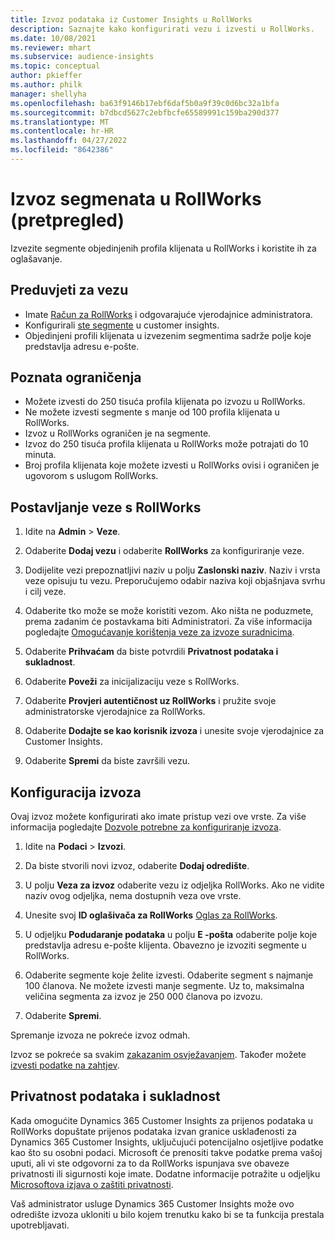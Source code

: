 ```yaml
---
title: Izvoz podataka iz Customer Insights u RollWorks
description: Saznajte kako konfigurirati vezu i izvesti u RollWorks.
ms.date: 10/08/2021
ms.reviewer: mhart
ms.subservice: audience-insights
ms.topic: conceptual
author: pkieffer
ms.author: philk
manager: shellyha
ms.openlocfilehash: ba63f9146b17ebf6daf5b0a9f39c0d6bc32a1bfa
ms.sourcegitcommit: b7dbcd5627c2ebfbcfe65589991c159ba290d377
ms.translationtype: MT
ms.contentlocale: hr-HR
ms.lasthandoff: 04/27/2022
ms.locfileid: "8642386"
---
```

# <a name="export-segments-to-rollworks-preview"></a>Izvoz segmenata u RollWorks (pretpregled)

Izvezite segmente objedinjenih profila klijenata u RollWorks i koristite ih za oglašavanje. 

## <a name="prerequisites-for-a-connection"></a>Preduvjeti za vezu

-   Imate [Račun za RollWorks](https://www.rollworks.com/) i odgovarajuće vjerodajnice administratora.
-   Konfigurirali [ste segmente](segments.md) u customer insights.
-   Objedinjeni profili klijenata u izvezenim segmentima sadrže polje koje predstavlja adresu e-pošte.

## <a name="known-limitations"></a>Poznata ograničenja

- Možete izvesti do 250 tisuća profila klijenata po izvozu u RollWorks.
- Ne možete izvesti segmente s manje od 100 profila klijenata u RollWorks. 
- Izvoz u RollWorks ograničen je na segmente.
- Izvoz do 250 tisuća profila klijenata u RollWorks može potrajati do 10 minuta. 
- Broj profila klijenata koje možete izvesti u RollWorks ovisi i ograničen je ugovorom s uslugom RollWorks.

## <a name="set-up-connection-to-rollworks"></a>Postavljanje veze s RollWorks

1. Idite na **Admin** > **Veze**.

1. Odaberite **Dodaj vezu** i odaberite **RollWorks** za konfiguriranje veze.

1. Dodijelite vezi prepoznatljivi naziv u polju **Zaslonski naziv**. Naziv i vrsta veze opisuju tu vezu. Preporučujemo odabir naziva koji objašnjava svrhu i cilj veze.

1. Odaberite tko može se može koristiti vezom. Ako ništa ne poduzmete, prema zadanim će postavkama biti Administratori. Za više informacija pogledajte [Omogućavanje korištenja veze za izvoze suradnicima](connections.md#allow-contributors-to-use-a-connection-for-exports).

1. Odaberite **Prihvaćam** da biste potvrdili **Privatnost podataka i sukladnost**.

1. Odaberite **Poveži** za inicijalizaciju veze s RollWorks.

1. Odaberite **Provjeri autentičnost uz RollWorks** i pružite svoje administratorske vjerodajnice za RollWorks.

1. Odaberite **Dodajte se kao korisnik izvoza** i unesite svoje vjerodajnice za Customer Insights.

1. Odaberite **Spremi** da biste završili vezu.

## <a name="configure-an-export"></a>Konfiguracija izvoza

Ovaj izvoz možete konfigurirati ako imate pristup vezi ove vrste. Za više informacija pogledajte [Dozvole potrebne za konfiguriranje izvoza](export-destinations.md#set-up-a-new-export).

1. Idite na **Podaci** > **Izvozi**.

1. Da biste stvorili novi izvoz, odaberite **Dodaj odredište**.

1. U polju **Veza za izvoz** odaberite vezu iz odjeljka RollWorks. Ako ne vidite naziv ovog odjeljka, nema dostupnih veza ove vrste.

1. Unesite svoj **ID oglašivača za RollWorks** [Oglas za RollWorks](https://help.adroll.com/hc/articles/212011838-Advertiser-Profiles).

1. U odjeljku **Podudaranje podataka** u polju **E -pošta** odaberite polje koje predstavlja adresu e-pošte klijenta. Obavezno je izvoziti segmente u RollWorks.

1. Odaberite segmente koje želite izvesti. Odaberite segment s najmanje 100 članova. Ne možete izvesti manje segmente. Uz to, maksimalna veličina segmenta za izvoz je 250 000 članova po izvozu. 

1. Odaberite **Spremi**.

Spremanje izvoza ne pokreće izvoz odmah.

Izvoz se pokreće sa svakim [zakazanim osvježavanjem](system.md#schedule-tab). Također možete [izvesti podatke na zahtjev](export-destinations.md#run-exports-on-demand). 


## <a name="data-privacy-and-compliance"></a>Privatnost podataka i sukladnost

Kada omogućite Dynamics 365 Customer Insights za prijenos podataka u RollWorks dopuštate prijenos podataka izvan granice usklađenosti za Dynamics 365 Customer Insights, uključujući potencijalno osjetljive podatke kao što su osobni podaci. Microsoft će prenositi takve podatke prema vašoj uputi, ali vi ste odgovorni za to da RollWorks ispunjava sve obaveze privatnosti ili sigurnosti koje imate. Dodatne informacije potražite u odjeljku [Microsoftova izjava o zaštiti privatnosti](https://go.microsoft.com/fwlink/?linkid=396732).

Vaš administrator usluge Dynamics 365 Customer Insights može ovo odredište izvoza ukloniti u bilo kojem trenutku kako bi se ta funkcija prestala upotrebljavati.
